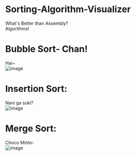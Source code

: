 # Sorting-Algorithm-Visualizer
What's Better than Assembly?  
Algorithms!

# Bubble Sort- Chan!
Hai~  
![image](https://github.com/user-attachments/assets/72a14e2e-4352-49ff-8cae-2ecb136e812e)

# Insertion Sort:
Nani ga suki?  
![image](https://github.com/user-attachments/assets/b6d5d568-3f67-432c-9c0d-819ebceef629)
  
# Merge Sort:
Choco Minto-  
![image](https://github.com/user-attachments/assets/25bf1e33-3066-4fc5-9050-6a028f519d19)
